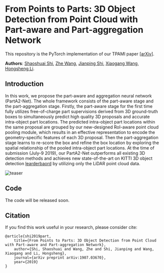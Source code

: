 # From Points to Parts: 3D Object Detection from Point Cloud with Part-aware and Part-aggregation Network

This repository is the PyTorch implementation of our TPAMI paper [[arXiv]](https://arxiv.org/abs/1907.03670).

**Authors**: [Shaoshuai Shi](https://sshaoshuai.github.io/), [Zhe Wang](https://wang-zhe.me/), [Jianping Shi](http://shijianping.me/), [Xiaogang Wang](http://www.ee.cuhk.edu.hk/~xgwang/), [Hongsheng Li](http://www.ee.cuhk.edu.hk/~hsli/).



## Introduction
In this work, we propose the part-aware and aggregation neural network (PartA2-Net). The whole framework consists of the part-aware stage and the part-aggregation stage. Firstly, the part-aware stage for the first time fully utilizes free-of-charge part supervisions derived from 3D ground-truth boxes to simultaneously predict high quality 3D proposals and accurate intra-object part locations. The predicted intra-object part locations within the same proposal are grouped by our new-designed RoI-aware point cloud pooling module, which results in an effective representation to encode the geometry-specific features of each 3D proposal. Then the part-aggregation stage learns to re-score the box and refine the box location by exploring the spatial relationship of the pooled intra-object part locations. 
At the time of submission (July-9 2019), our PartA2-Net outperforms all existing 3D detection methods and achieves new state-of-the-art on KITTI 3D object detection [learderbaord](http://www.cvlibs.net/datasets/kitti/backups/2019_10_08_10_46_41_object_3d.html) by utilizing only the LiDAR point cloud data.

![teaser](https://sshaoshuai.github.io/content/images/PartA2_v2.png)

## Code
The code will be released soon.

## Citation
If you find this work useful in your research, please consider cite:
```
@article{shi2019part,
    title={From Points to Parts: 3D Object Detection from Point Cloud with Part-aware and Part-aggregation Network},
    author={Shi, Shaoshuai and Wang, Zhe and Shi, Jianping and Wang, Xiaogang and Li, Hongsheng},
    journal={arXiv preprint arXiv:1907.03670},
    year={2019}
}
```
